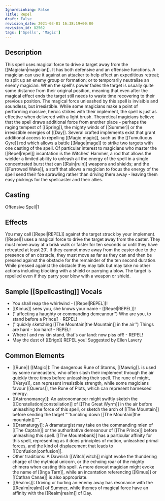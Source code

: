 ```yaml
---
IgnoreLinking: False
Title: Repel
draft: False
revision_date: 2021-03-01 16:38:19+00:00
revision_id: 82562
tags: ['Spells', 'Magic']
---
```


## Description
This spell uses magical force to drive a target away from the [[Magician|magician]]. It has both defensive and an offensive functions. A magician can use it against an attacker to help effect an expeditious retreat; to split up an enemy group or formation; or to temporarily neutralise an enemy magician. When the spell's power fades the target is usually quite some distance from their original position, meaning that even after the magical effect ends the target still needs to waste time recovering to their previous position.
The magical force unleashed by this spell is invisible and soundless, but irresistible. While some magicians make a point of performing massive, heroic strikes with their implement, the spell is just as effective when delivered with a light brush. Theoretical magicians believe that the spell draws additional force from another place - perhaps the raging tempest of [[Spring]], the mighty winds of [[Summer]] or the irresistible energies of [[Day]].
Several crafted implements exist that grant additional access to repelling [[Magic|magic]], such as the [[Tumultuous Gyre]] rod which allows a battle [[Mage|mage]] to strike two targets with one casting of the spell. Of particular interest to magicians who master the [[Repel|repel]] incantation is the Witches' Hammer, a rod that allows the wielder a limited ability to unleash all the energy of the spell in a single concentrated burst that can [[Ruin|ruin]] weapons and shields; and the [[Furrowed Wake]], a staff that allows a magician to focus the energy of the spell send their foe sprawling rather than driving them away - leaving them easy pickings for the spellcaster and their allies.
## Casting
Offensive Spell|1
## Effects
You may call [[Repel|REPEL]] against the target struck by your implement.
[[Repel]] uses a magical force to drive the target away from the caster. They must move away at a brisk walk or faster for ten seconds or until they have retreated at least 20'. If they cannot move away from the caster due to the presence of an obstacle, they must move as far as they can and then be pressed against the obstacle for the remainder of the ten second duration. While pressed against the obstacle they may talk but may take no other actions including blocking with a shield or parrying a blow. 
The target is repelled even if they parry your blow with a weapon or shield.
## Sample [[Spellcasting]] Vocals
* You shall reap the whirlwind - [[Repel|REPEL]]!
* [[Kimus]] sees you, she knows your name - [[Repel|REPEL]]!
* (''affecting a haughty or commanding demeanour'') Who are you, to stand before a Prince? - REPEL!
* (''quickly sketching [[The Mountain|the Mountain]] in the air'') Things are hard - too hard! - REPEL!
* Where I and my kin stand, that's our land: now piss off! - REPEL!
* May the dust of [[Erigo]] REPEL you! Suggested by Ellen Lavery
## Common Elements
* [[Rune]] [[Magic]]: The dangerous Rune of Storms, [[Mawrig]]. is used by some runecasters, who often slash their implement through the air quickly three times before unleashing their spell. The rune of might, [[Verys]], can represent irresistible strength, while some magicians favour [[Queros]], the Rune of Plots, which can represent harnessed energy.
* [[Astronomancy]]: An astronomancer might swiftly sketch the [[Constellation|constellation]] of [[The Great Wyrm]] in the air before unleashing the force of this spell, or sketch the arch of [[The Mountain]] before sending the target "''tumbling down [[The Mountain|the mountain]]''".
* [[Dramaturgy]]: A dramaturgist may take on the commanding mien of [[The Captain]] or the authoritative demeanour of [[The Prince]] before unleashing this spell. [[The Mountebank]] has a particular affinity for this spell, representing as it does principles of motion, unleashed primal forces, and the kind of displacement that leads to [[Confusion|confusion]].
* Other traditions: A Dawnish [[Witch|witch]] might evoke the thundering charge of the mythical unicorn, or the echoing roar of the mighty chimera when casting this spell. A more devout magician might evoke the name of [[Inga Tarn]], while an incantation referencing [[Kimus]] or [[Cathan Canae]] is also appropriate.
* [[Realms]]: Driving or hurling an enemy away has resonance with the [[Realm|realm]] of Summer, while themes of magical force have an affinity with the [[Realm|realm]] of Day.